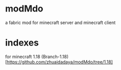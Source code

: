 # modMdo
a fabric mod for minecraft server
and minecraft client

# indexes

for minecraft 1.18
(Branch-1.18)[https://github.com/zhuaidadaya/modMdo/tree/1.18]

